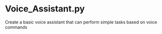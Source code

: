 # Voice_Assistant.py
Create a basic voice assistant that can perform simple tasks based on voice commands
